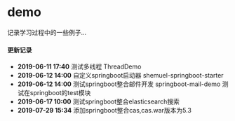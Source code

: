 # demo
记录学习过程中的一些例子...
#### 更新记录
* **2019-06-11 17:40** 测试多线程 ThreadDemo
* **2019-06-12 14:00** 自定义springboot启动器 shemuel-springboot-starter
* **2019-06-12 14:00** 测试springboot整合邮件开发 springboot-mail-demo 测试在springboot的test模块
* **2019-06-17 10:00** 测试springboot整合elasticsearch搜索
* **2019-07-29 15:34** 添加springboot整合cas,cas.war版本为5.3
